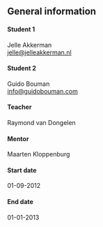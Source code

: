 ## General information
#### Student 1
Jelle Akkerman  
jelle@jelleakkerman.nl

#### Student 2
Guido Bouman  
info@guidobouman.com

#### Teacher
Raymond van Dongelen

#### Mentor
Maarten Kloppenburg

#### Start date
01-09-2012

#### End date
01-01-2013